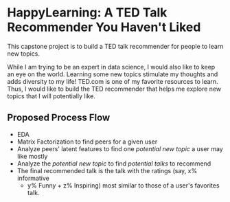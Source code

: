 # HappyLearning: A TED Talk Recommender You Haven't Liked

This capstone project is to build a TED talk recommender for people to learn
new topics.

While I am trying to be an expert in data science, I would also like to keep an
eye on the world. Learning some new topics stimulate my thoughts and adds
diversity to my life! TED.com is one of my favorite resources to learn. Thus, I
would like to build the TED recommender that helps me explore new topics that I
will potentially like.

## Proposed Process Flow
- EDA
- Matrix Factorization to find peers for a given user
- Analyze peers' latent features to find one *potential new topic* a user may like mostly
- Analyze the *potential new topic* to find *potential talks* to recommend
- The final recommended talk is the talk with the ratings (say, x% informative
  + y% Funny + z% Inspiring) most similar to those of a user's favorites talk. 


